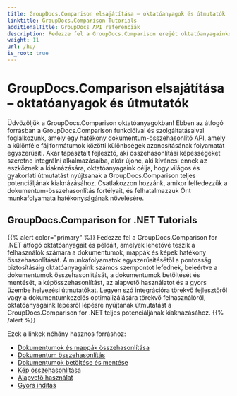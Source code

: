 ```yaml
---
title: GroupDocs.Comparison elsajátítása – oktatóanyagok és útmutatók
linktitle: GroupDocs.Comparison Tutorials
additionalTitle: GroupDocs API referenciák
description: Fedezze fel a GroupDocs.Comparison erejét oktatóanyagainkon keresztül! Tanulja meg integrálni és használni ezt az API-t a hatékony dokumentum-összehasonlítás érdekében.
weight: 11
url: /hu/
is_root: true
---
```


# GroupDocs.Comparison elsajátítása – oktatóanyagok és útmutatók


Üdvözöljük a GroupDocs.Comparison oktatóanyagokban! Ebben az átfogó forrásban a GroupDocs.Comparison funkcióival és szolgáltatásaival foglalkozunk, amely egy hatékony dokumentum-összehasonlító API, amely a különféle fájlformátumok közötti különbségek azonosításának folyamatát egyszerűsíti. Akár tapasztalt fejlesztő, aki összehasonlítási képességeket szeretne integrálni alkalmazásaiba, akár újonc, aki kíváncsi ennek az eszköznek a kiaknázására, oktatóanyagaink célja, hogy világos és gyakorlati útmutatást nyújtsanak a GroupDocs.Comparison teljes potenciáljának kiaknázásához. Csatlakozzon hozzánk, amikor felfedezzük a dokumentum-összehasonlítás fortélyait, és felhatalmazzuk Önt munkafolyamata hatékonyságának növelésére.

## GroupDocs.Comparison for .NET Tutorials
{{% alert color="primary" %}}
Fedezze fel a GroupDocs.Comparison for .NET átfogó oktatóanyagait és példáit, amelyek lehetővé teszik a felhasználók számára a dokumentumok, mappák és képek hatékony összehasonlítását. A munkafolyamatok egyszerűsítésétől a pontosság biztosításáig oktatóanyagaink számos szempontot lefednek, beleértve a dokumentumok összehasonlítását, a dokumentumok betöltését és mentését, a képösszehasonlítást, az alapvető használatot és a gyors üzembe helyezési útmutatókat. Legyen szó integrációra törekvő fejlesztőről vagy a dokumentumkezelés optimalizálására törekvő felhasználóról, oktatóanyagaink lépésről lépésre nyújtanak útmutatást a GroupDocs.Comparison for .NET teljes potenciáljának kiaknázásához.
{{% /alert %}}

Ezek a linkek néhány hasznos forráshoz:
 
- [Dokumentumok és mappák összehasonlítása](./net/documents-and-folder-comparison/)
- [Dokumentum összehasonlítás](./net/document-comparison/)
- [Dokumentumok betöltése és mentése](./net/loading-and-saving-documents/)
- [Kép összehasonlítása](./net/image-comparison/)
- [Alapvető használat](./net/basic-usage/)
- [Gyors indítás](./net/quick-start/)

